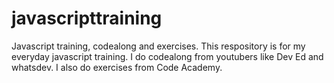 # javascripttraining
Javascript training, codealong and exercises.
This respository is for my everyday javascript training. I do codealong from youtubers like Dev Ed and whatsdev. I also do exercises from Code Academy. 
